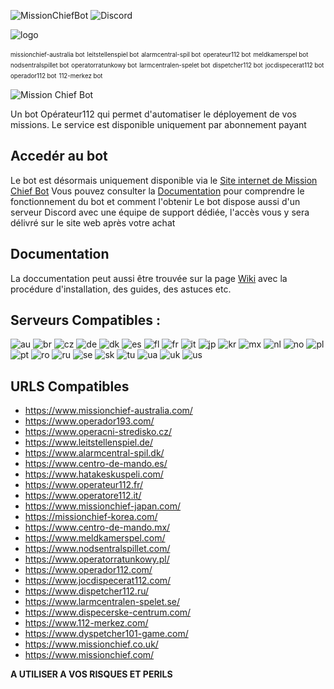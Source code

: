 ![MissionChiefBot](https://img.shields.io/github/v/release/jackbayliss/Mission-Chief-Bot?style=for-the-badge) ![Discord](https://img.shields.io/discord/703655404885901393.svg?label=Discord&style=for-the-badge&color=7289DA)


![logo](https://i.imgur.com/9cQV1qK.png)


<sub><sup>missionchief-australia bot</sup></sub> 
<sub><sup>leitstellenspiel bot</sup></sub>
<sub><sup>alarmcentral-spil bot</sup></sub>
<sub><sup>operateur112 bot</sup></sub>
<sub><sup>meldkamerspel bot</sup></sub>
<sub><sup>nodsentralspillet bot</sup></sub>
<sub><sup>operatorratunkowy bot</sup></sub>
<sub><sup>larmcentralen-spelet bot</sup></sub>
<sub><sup>dispetcher112 bot</sup></sub>
<sub><sup>jocdispecerat112 bot</sup></sub>
<sub><sup>operador112 bot</sup></sub>
<sub><sup>112-merkez bot</sup></sub>



![Mission Chief Bot](https://camo.githubusercontent.com/7ebf2f540206248fc4ee737e4d6989d7c4f9920e/68747470733a2f2f692e696d6775722e636f6d2f645a52336e686d2e676966)


Un bot Opérateur112 qui permet d'automatiser le déployement de vos missions. Le service est disponible uniquement par abonnement payant

## Accedér au bot 

Le bot est désormais uniquement disponible via le [Site internet de Mission Chief Bot](https://missionchiefbot.com/) 
Vous pouvez consulter la [Documentation](https://github.com/Ronnarrdd/Mission-Chief-Bot/wiki) pour comprendre le fonctionnement du bot et comment l'obtenir
Le bot dispose aussi d'un serveur Discord avec une équipe de support dédiée, l'accès vous y sera délivré sur le site web après votre achat

## Documentation 

La doccumentation peut aussi être trouvée sur la page [Wiki](https://github.com/Ronnarrdd/Mission-Chief-Bot/wiki) avec la procédure d'installation, des guides, des astuces etc.


## Serveurs Compatibles :
![au](https://img.shields.io/badge/-AU-green)
![br](https://img.shields.io/badge/-BR-green)
![cz](https://img.shields.io/badge/-CZ-green)
![de](https://img.shields.io/badge/-DE-green)
![dk](https://img.shields.io/badge/-DK-green)
![es](https://img.shields.io/badge/-ES-green)
![fl](https://img.shields.io/badge/-FL-green)
![fr](https://img.shields.io/badge/-FR-green)
![it](https://img.shields.io/badge/-IT-green)
![jp](https://img.shields.io/badge/-JP-green)
![kr](https://img.shields.io/badge/-KR-green)
![mx](https://img.shields.io/badge/-MX-green)
![nl](https://img.shields.io/badge/-NL-green)
![no](https://img.shields.io/badge/-NO-green)
![pl](https://img.shields.io/badge/-PL-green)
![pt](https://img.shields.io/badge/-PT-green)
![ro](https://img.shields.io/badge/-RO-green)
![ru](https://img.shields.io/badge/-RU-green)
![se](https://img.shields.io/badge/-SE-green)
![sk](https://img.shields.io/badge/-SK-green)
![tu](https://img.shields.io/badge/-TU-green)
![ua](https://img.shields.io/badge/-UA-green)
![uk](https://img.shields.io/badge/-UK-green)
![us](https://img.shields.io/badge/-US-green)

## URLS Compatibles
- https://www.missionchief-australia.com/
- https://www.operador193.com/
- https://www.operacni-stredisko.cz/
- https://www.leitstellenspiel.de/
- https://www.alarmcentral-spil.dk/
- https://www.centro-de-mando.es/
- https://www.hatakeskuspeli.com/
- https://www.operateur112.fr/
- https://www.operatore112.it/
- https://www.missionchief-japan.com/
- https://missionchief-korea.com/
- https://www.centro-de-mando.mx/
- https://www.meldkamerspel.com/
- https://www.nodsentralspillet.com/
- https://www.operatorratunkowy.pl/
- https://www.operador112.com/
- https://www.jocdispecerat112.com/
- https://www.dispetcher112.ru/
- https://www.larmcentralen-spelet.se/
- https://www.dispecerske-centrum.com/
- https://www.112-merkez.com/
- https://www.dyspetcher101-game.com/
- https://www.missionchief.co.uk/
- https://www.missionchief.com/

**A UTILISER A VOS RISQUES ET PERILS**
